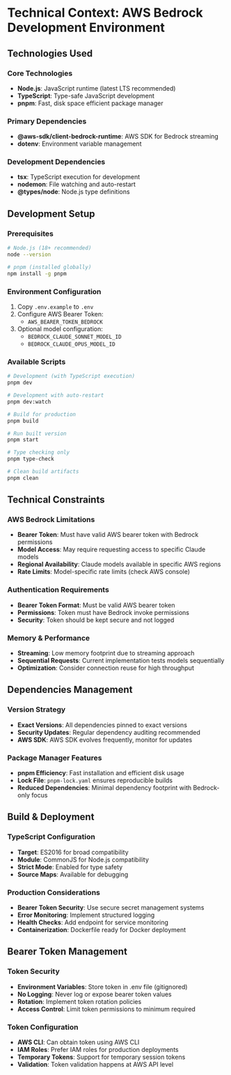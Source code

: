 # Technical Context: AWS Bedrock Development Environment

## Technologies Used

### Core Technologies
- **Node.js**: JavaScript runtime (latest LTS recommended)
- **TypeScript**: Type-safe JavaScript development
- **pnpm**: Fast, disk space efficient package manager

### Primary Dependencies
- **@aws-sdk/client-bedrock-runtime**: AWS SDK for Bedrock streaming
- **dotenv**: Environment variable management

### Development Dependencies
- **tsx**: TypeScript execution for development
- **nodemon**: File watching and auto-restart
- **@types/node**: Node.js type definitions

## Development Setup

### Prerequisites
```bash
# Node.js (18+ recommended)
node --version

# pnpm (installed globally)
npm install -g pnpm
```

### Environment Configuration
1. Copy `.env.example` to `.env`
2. Configure AWS Bearer Token:
   - `AWS_BEARER_TOKEN_BEDROCK`
3. Optional model configuration:
   - `BEDROCK_CLAUDE_SONNET_MODEL_ID`
   - `BEDROCK_CLAUDE_OPUS_MODEL_ID`

### Available Scripts
```bash
# Development (with TypeScript execution)
pnpm dev

# Development with auto-restart
pnpm dev:watch

# Build for production
pnpm build

# Run built version
pnpm start

# Type checking only
pnpm type-check

# Clean build artifacts
pnpm clean
```

## Technical Constraints

### AWS Bedrock Limitations
- **Bearer Token**: Must have valid AWS bearer token with Bedrock permissions
- **Model Access**: May require requesting access to specific Claude models
- **Regional Availability**: Claude models available in specific AWS regions
- **Rate Limits**: Model-specific rate limits (check AWS console)

### Authentication Requirements
- **Bearer Token Format**: Must be valid AWS bearer token
- **Permissions**: Token must have Bedrock invoke permissions
- **Security**: Token should be kept secure and not logged

### Memory & Performance
- **Streaming**: Low memory footprint due to streaming approach
- **Sequential Requests**: Current implementation tests models sequentially
- **Optimization**: Consider connection reuse for high throughput

## Dependencies Management

### Version Strategy
- **Exact Versions**: All dependencies pinned to exact versions
- **Security Updates**: Regular dependency auditing recommended
- **AWS SDK**: AWS SDK evolves frequently, monitor for updates

### Package Manager Features
- **pnpm Efficiency**: Fast installation and efficient disk usage
- **Lock File**: `pnpm-lock.yaml` ensures reproducible builds
- **Reduced Dependencies**: Minimal dependency footprint with Bedrock-only focus

## Build & Deployment

### TypeScript Configuration
- **Target**: ES2016 for broad compatibility
- **Module**: CommonJS for Node.js compatibility
- **Strict Mode**: Enabled for type safety
- **Source Maps**: Available for debugging

### Production Considerations
- **Bearer Token Security**: Use secure secret management systems
- **Error Monitoring**: Implement structured logging
- **Health Checks**: Add endpoint for service monitoring
- **Containerization**: Dockerfile ready for Docker deployment

## Bearer Token Management

### Token Security
- **Environment Variables**: Store token in .env file (gitignored)
- **No Logging**: Never log or expose bearer token values
- **Rotation**: Implement token rotation policies
- **Access Control**: Limit token permissions to minimum required

### Token Configuration
- **AWS CLI**: Can obtain token using AWS CLI
- **IAM Roles**: Prefer IAM roles for production deployments
- **Temporary Tokens**: Support for temporary session tokens
- **Validation**: Token validation happens at AWS API level 